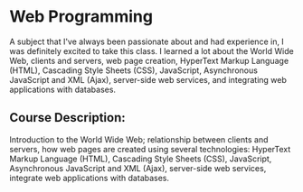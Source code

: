 # Web Programming
A subject that I've always been passionate about and had experience in, I was definitely excited to take this class. I learned a lot about the World Wide Web, clients and servers, web page creation, HyperText Markup Language (HTML), Cascading Style Sheets (CSS), JavaScript, Asynchronous JavaScript and XML (Ajax), server-side web services, and integrating web applications with databases. 

## Course Description: 
Introduction to the World Wide Web; relationship between clients and servers, how web pages are created using several technologies: HyperText Markup Language (HTML), Cascading Style Sheets (CSS), JavaScript, Asynchronous JavaScript and XML (Ajax), server-side web services, integrate web applications with databases.
